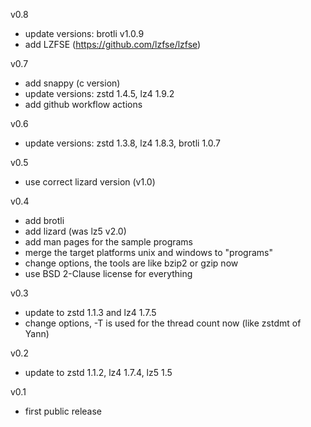 
v0.8
- update versions: brotli v1.0.9
- add LZFSE (https://github.com/lzfse/lzfse)

v0.7
- add snappy (c version)
- update versions: zstd 1.4.5, lz4 1.9.2
- add github workflow actions

v0.6
- update versions: zstd 1.3.8, lz4 1.8.3, brotli 1.0.7

v0.5
- use correct lizard version (v1.0)

v0.4
- add brotli
- add lizard (was lz5 v2.0)
- add man pages for the sample programs
- merge the target platforms unix and windows to "programs"
- change options, the tools are like bzip2 or gzip now
- use BSD 2-Clause license for everything

v0.3
- update to zstd 1.1.3 and lz4 1.7.5
- change options, -T is used for the thread count now (like zstdmt of Yann)

v0.2
- update to zstd 1.1.2, lz4 1.7.4, lz5 1.5

v0.1
- first public release
